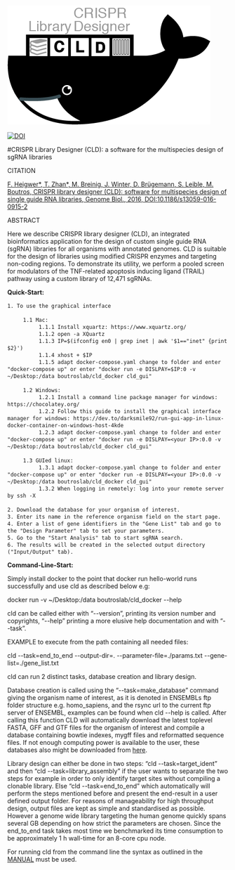 ![alt text][logo]

[logo]: https://raw.githubusercontent.com/boutroslab/cld_docker/master/logo.png "There should be a logo"

[![DOI](https://zenodo.org/badge/20669/fheigwer/cld.svg)](https://zenodo.org/badge/latestdoi/20669/fheigwer/cld)

#CRISPR Library Designer (CLD): a software for the multispecies design of sgRNA libraries

CITATION

[F. Heigwer\*, T. Zhan\*, M. Breinig, J. Winter, D. Brügemann, S. Leible, M. Boutros, CRISPR library designer (CLD): software for multispecies design of single guide RNA libraries, Genome Biol., 2016, DOI:10.1186/s13059-016-0915-2](http://genomebiology.biomedcentral.com/articles/10.1186/s13059-016-0915-2 "Access manuscript directly")

ABSTRACT

Here we describe CRISPR library designer (CLD), an integrated bioinformatics application for the design of custom single guide RNA (sgRNA) libraries for all organisms with annotated genomes. CLD is suitable for the design of libraries using modified CRISPR enzymes and targeting non-coding regions. To demonstrate its utility, we perform a pooled screen for modulators of the TNF-related apoptosis inducing ligand (TRAIL) pathway using a custom library of 12,471 sgRNAs.

**Quick-Start:**

	1. To use the graphical interface
	
		 1.1 Mac:
			  1.1.1 Install xquartz: https://www.xquartz.org/
			  1.1.2 open -a XQuartz
			  1.1.3 IP=$(ifconfig en0 | grep inet | awk '$1=="inet" {print $2}')
			  1.1.4 xhost + $IP
			  1.1.5 adapt docker-compose.yaml change to folder and enter "docker-compose up" or enter "docker run -e DISLPAY=$IP:0 -v ~/Desktop:/data boutroslab/cld_docker cld_gui"
			  
		 1.2 Windows:
			  1.2.1 Install a command line package manager for windows: https://chocolatey.org/
			  1.2.2 Follow this guide to install the graphical interface manager for windows: https://dev.to/darksmile92/run-gui-app-in-linux-docker-container-on-windows-host-4kde
			  1.2.3 adapt docker-compose.yaml change to folder and enter "docker-compose up" or enter "docker run -e DISLPAY=<your IP>:0.0 -v ~/Desktop:/data boutroslab/cld_docker cld_gui"
			  
		 1.3 GUIed linux:
			  1.3.1 adapt docker-compose.yaml change to folder and enter "docker-compose up" or enter "docker run -e DISLPAY=<your IP>:0.0 -v ~/Desktop:/data boutroslab/cld_docker cld_gui"
			  1.3.2 When logging in remotely: log into your remote server by ssh -X
			  
	2. Download the database for your organism of interest.
 	3. Enter its name in the reference organism field on the start page.
 	4. Enter a list of gene identifiers in the "Gene List" tab and go to the "Design Parameter" tab to set your parameters.
	5. Go to the "Start Analysis" tab to start sgRNA search.
	6. The results will be created in the selected output directory ("Input/Output" tab).

**Command-Line-Start:**

Simply install docker to the point that docker run hello-world runs successfully and use cld as described below e.g:

docker run -v ~/Desktop:/data boutroslab/cld_docker --help

cld can be called either with “--version”, printing its version number and copyrights, 
“--help” printing a more elusive help documentation and with “--task”. 

EXAMPLE to execute from the path containing all needed files:

cld --task=end_to_end --output-dir=. --parameter-file=./params.txt --gene-list=./gene_list.txt		    

cld can run 2 distinct tasks, database creation and 
library design.

Database creation is called using the “--task=make_database” command 
	giving the organism name of interest, as it is denoted in ENSEMBLs ftp folder structure
	e.g. homo_sapiens, and the rsync url to the current ftp server of ENSEMBL, examples 
 	can be found when cld  --help is called. After calling this function CLD will 
 	automatically download the latest toplevel FASTA, GFF and GTF files for the organism 
 	of interest and compile a database containing bowtie indexes, mygff files and 
 	reformatted sequence files. If not enough computing power is available to the user, 
 	these databases also might be downloaded from [here](http://www.dkfz.de/signaling/crispr-downloads/DATABASES). 

Library design can either be done in two steps: “cld 
	 --task=target_ident” and then “cld  --task=library_assembly” if the user wants 
 	to separate the two steps for example in order to only identify target sites without 
 	compiling a clonable library. 
 	Else “cld  --task=end_to_end” which automatically will perform the steps mentioned before 
 	and present the end-result in a user defined output folder. 
 	For reasons of manageability for high throughput design, output files are kept 
 	as simple and standardised as possible. However a genome wide library targeting 
 	the human genome quickly spans several GB depending on how strict the parameters 
 	are chosen. Since the end_to_end task takes most time we benchmarked its time 
 	consumption to be approximately 1 h wall-time for an 8-core cpu node.

 	
For running cld from the command line the syntax as outlined in the [MANUAL](https://github.com/boutroslab/cld/blob/master/MANUAL.md) must be used.

